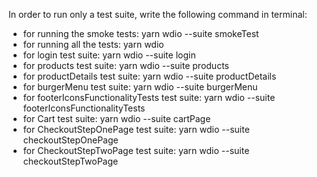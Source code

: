 In order to run only a test suite, write the following command in terminal:

- for running the smoke tests: yarn wdio --suite smokeTest
- for running all the tests: yarn wdio
- for login test suite: yarn wdio --suite login
- for products test suite: yarn wdio --suite products
- for productDetails test suite: yarn wdio --suite productDetails
- for burgerMenu test suite: yarn wdio --suite burgerMenu
- for footerIconsFunctionalityTests test suite: yarn wdio --suite footerIconsFunctionalityTests
- for Cart test suite: yarn wdio --suite cartPage
- for CheckoutStepOnePage test suite: yarn wdio --suite checkoutStepOnePage
- for CheckoutStepTwoPage test suite: yarn wdio --suite checkoutStepTwoPage
